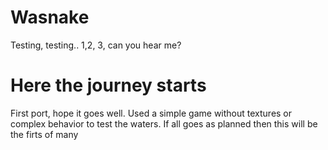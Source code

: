 # Wasnake
Testing, testing.. 1,2, 3, can you hear me?

# Here the journey starts

First port, hope it goes well. Used a simple game without textures or complex behavior to test the waters. If all goes as planned then this will be the firts of many
